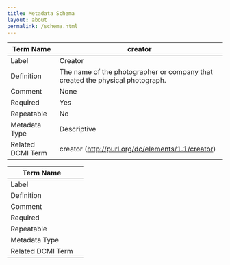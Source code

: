 ```yaml
---
title: Metadata Schema
layout: about
permalink: /schema.html
---
```


| Term Name | creator |
| ----- | --- |
| Label | Creator |
| Definition | The name of the photographer or company that created the physical photograph. |
| Comment | None |
| Required | Yes |
| Repeatable | No |
| Metadata Type | Descriptive |
| Related DCMI Term | creator (http://purl.org/dc/elements/1.1/creator) |

| Term Name |  |
| --- | --- |
| Label |  |
| Definition |  |
| Comment |  |
| Required |  |
| Repeatable |  |
| Metadata Type |  |
| Related DCMI Term |  |
